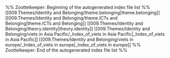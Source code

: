 %% Zoottelkeeper: Beginning of the autogenerated index file list  %%
 [[009.Themes/Identity and Belonging/theme.belonging|theme.belonging]]
 [[009.Themes/Identity and Belonging/theme.ICTs and Belonging|theme.ICTs and Belonging]]
 [[009.Themes/Identity and Belonging/theory.identity|theory.identity]]
 [[009.Themes/Identity and Belonging/viets in Asia Pacific/_Index_of_viets in Asia Pacific|_Index_of_viets in Asia Pacific]]
 [[009.Themes/Identity and Belonging/viets in europe/_Index_of_viets in europe|_Index_of_viets in europe]]
%% Zoottelkeeper: End of the autogenerated index file list  %%
